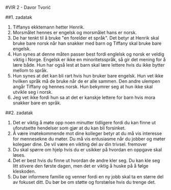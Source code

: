 #VIR 2 - Davor Tvorić

##1. zadatak

1. Tiffanys ekktemann hetter Henrik.
2. Morsmålet hennes er engelsk og morsmålet hans er norsk.
3. De har tenkt til å bruke "en forelder et språk". Det betyr at Henrik skal bruke bare norsk når han snakker med barn og Tiffany skal bruke bare engelsk.
4. Hun synes at denne måten passer best fordi englelsk og norsk er veldig viktig i Norge. Engelsk er ikke en minoritetsspråk, så gir det mening for å lære både. Hun har også lest at barn skal lære lettere hvis du ikke bytter mellom to språk.
5. Hun synes at det kan bli rart hvis hun bruker bare engelsk. Hun vet ikke hvilken språk må de bruke når de er alle sammen. Den andre ulempen angår Tiffany og hennes norsk. Hun bekymrer seg at hun ikke skal utvikle seg i norsk.
6. Jeg vet ikke fordi hun sa at det er kanskje lettere for barn hvis mora snakker bare en språk.

##2. zadatak

1. Det er viktig å møte opp noen minutter tidligere fordi du kan finne ut uforutsette hendelser som gjør at du kan bli forsinket.
2. Å være imøtekommende mot dine kolleger betyr at du må vis interesse for mennesekne du møter. Du må vis entusiasme når du jobber og møter kolegaer dine. De vil være en vikting del av din trivsel. fremover
3. Du skal spørre om hjelp hvis du er usikker på hvordan en oppgave skal løses.
4. Det er best hvis du finne ut hvordan de andre kler seg. Du kan kle seg litt stivere den første dagen, men det er viktig å huske på å følge kleskoden.
5. Du bør informere familie og venner fordi en ny jobb skal ta en større del av fokuset ditt. Du bør be om støtte og forstælse hvis du trenge det.